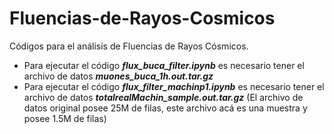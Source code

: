 # Fluencias-de-Rayos-Cosmicos
Códigos para el análisis de Fluencias de Rayos Cósmicos.

+ Para ejecutar el código **_flux_buca_filter.ipynb_** es necesario tener el archivo de datos **_muones_buca_1h.out.tar.gz_**
+ Para ejecutar el código **_flux_filter_machinp1.ipynb_** es necesario tener el archivo de datos **_totalrealMachin_sample.out.tar.gz_** (El archivo de datos original posee 25M de filas, este archivo acá es una muestra y posee 1.5M de filas)
